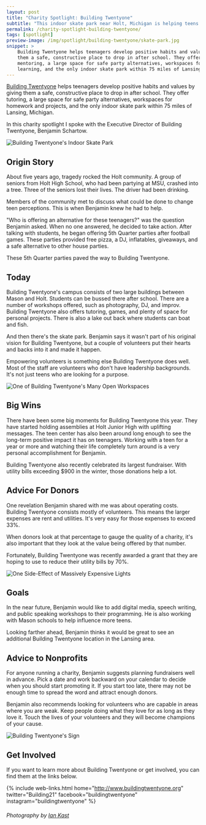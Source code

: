 ```yaml
---
layout: post
title: "Charity Spotlight: Building Twentyone"
subtitle: "This indoor skate park near Holt, Michigan is helping teens discover their inner purpose and passion."
permalink: /charity-spotlight-building-twentyone/
tags: [spotlight]
preview-image: /img/spotlight/building-twentyone/skate-park.jpg
snippet: >
    Building Twentyone helps teenagers develop positive habits and values by giving
    them a safe, constructive place to drop in after school. They offer tutoring and
    mentoring, a large space for safe party alternatives, workspaces for meeting and
    learning, and the only indoor skate park within 75 miles of Lansing, Michigan.
---
```


[Building Twentyone][3] helps teenagers develop positive habits and values by giving them a safe, constructive place to drop in after school. They offer tutoring, a large space for safe party alternatives, workspaces for homework and projects, and the only indoor skate park within 75 miles of Lansing, Michigan.

In this charity spotlight I spoke with the Executive Director of Building Twentyone, Benjamin Schartow.

![][1]

## Origin Story

About five years ago, tragedy rocked the Holt community. A group of seniors from Holt High School, who had been partying at MSU, crashed into a tree. Three of the seniors lost their lives. The driver had been drinking.

Members of the community met to discuss what could be done to change teen perceptions. This is when Benjamin knew he had to help.

"Who is offering an alternative for these teenagers?" was the question Benjamin asked. When no one answered, he decided to take action. After talking with students, he began offering 5th Quarter parties after football games. These parties provided free pizza, a DJ, inflatables, giveaways, and a safe alternative to other house parties.

These 5th Quarter parties paved the way to Building Twentyone.

## Today

Building Twentyone's campus consists of two large buildings between Mason and Holt. Students can be bussed there after school. There are a number of workshops offered, such as photography, DJ, and improv. Building Twentyone also offers tutoring, games, and plenty of space for personal projects. There is also a lake out back where students can boat and fish.

And then there's the skate park. Benjamin says it wasn't part of his original vision for Building Twentyone, but a couple of volunteers put their hearts and backs into it and made it happen.

Empowering volunteers is something else Building Twentyone does well. Most of the staff are volunteers who don't have leadership backgrounds. It's not just teens who are looking for a purpose.

![][4]

## Big Wins

There have been some big moments for Building Twentyone this year. They have started holding assemblies at Holt Junior High with uplifting messages. The teen center has also been around long enough to see the long-term positive impact it has on teenagers. Working with a teen for a year or more and watching their life completely turn around is a very personal accomplishment for Benjamin.

Building Twentyone also recently celebrated its largest fundraiser. With utility bills exceeding $900 in the winter, those donations help a lot.

## Advice For Donors

One revelation Benjamin shared with me was about operating costs. Building Twentyone consists mostly of volunteers. This means the larger expenses are rent and utilities. It's very easy for those expenses to exceed 33%.

When donors look at that percentage to gauge the quality of a charity, it's also important that they look at the value being offered by that number.

Fortunately, Building Twentyone was recently awarded a grant that they are hoping to use to reduce their utility bills by 70%.

![][6]

## Goals

In the near future, Benjamin would like to add digital media, speech writing, and public speaking workshops to their programming. He is also working with Mason schools to help influence more teens.

Looking farther ahead, Benjamin thinks it would be great to see an additional Building Twentyone location in the Lansing area.

## Advice to Nonprofits

For anyone running a charity, Benjamin suggests planning fundraisers well in advance. Pick a date and work backward on your calendar to decide when you should start promoting it. If you start too late, there may not be enough time to spread the word and attract enough donors.

Benjamin also recommends looking for volunteers who are capable in areas where you are weak. Keep people doing what they love for as long as they love it. Touch the lives of your volunteers and they will become champions of your cause.

![][5]

## Get Involved

If you want to learn more about Building Twentyone or get involved, you can find them at the links below.

{% include web-links.html home="http://www.buildingtwentyone.org" twitter="Building21" facebook="buildingtwentyone" instagram="buildingtwentyone" %}

###### Photography by [Ian Kast][5]

[1]: /img/spotlight/building-twentyone/skate-park.jpg "Building Twentyone's Indoor Skate Park"
[2]: https://twitter.com/MrIanKast "Ian Kast on Twitter"
[3]: http://www.buildingtwentyone.org/ "Building Twentyone Homepage"
[4]: /img/spotlight/building-twentyone/work-area.jpg "One of Building Twentyone's Many Open Workspaces"
[5]: /img/spotlight/building-twentyone/building-sign.jpg "Building Twentyone's Sign"
[6]: /img/spotlight/building-twentyone/graffiti-1.jpg "One Side-Effect of Massively Expensive Lights "
